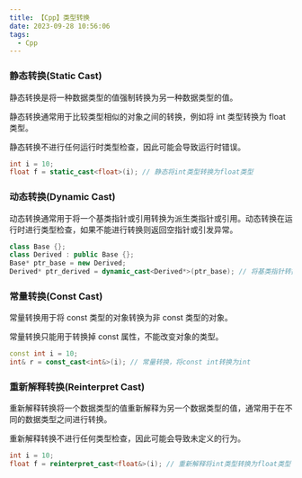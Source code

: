 ```yaml
---
title: 【Cpp】类型转换
date: 2023-09-28 10:56:06
tags:
  - Cpp
---
```


### 静态转换(Static Cast)

静态转换是将一种数据类型的值强制转换为另一种数据类型的值。

静态转换通常用于比较类型相似的对象之间的转换，例如将 int 类型转换为 float 类型。

静态转换不进行任何运行时类型检查，因此可能会导致运行时错误。

```C++
int i = 10;
float f = static_cast<float>(i); // 静态将int类型转换为float类型
```

### 动态转换(Dynamic Cast)

动态转换通常用于将一个基类指针或引用转换为派生类指针或引用。动态转换在运行时进行类型检查，如果不能进行转换则返回空指针或引发异常。

```C++
class Base {};
class Derived : public Base {};
Base* ptr_base = new Derived;
Derived* ptr_derived = dynamic_cast<Derived*>(ptr_base); // 将基类指针转换为派生类指针
```

### 常量转换(Const Cast)

常量转换用于将 const 类型的对象转换为非 const 类型的对象。

常量转换只能用于转换掉 const 属性，不能改变对象的类型。

```C++
const int i = 10;
int& r = const_cast<int&>(i); // 常量转换，将const int转换为int
```

### 重新解释转换(Reinterpret Cast)

重新解释转换将一个数据类型的值重新解释为另一个数据类型的值，通常用于在不同的数据类型之间进行转换。

重新解释转换不进行任何类型检查，因此可能会导致未定义的行为。

```C++
int i = 10;
float f = reinterpret_cast<float&>(i); // 重新解释将int类型转换为float类型
```

